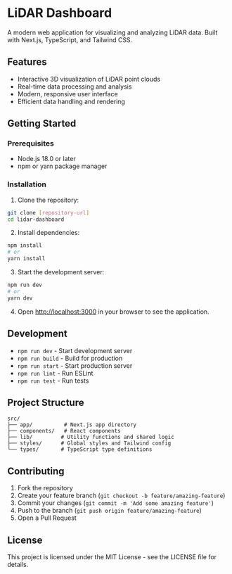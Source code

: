 # LiDAR Dashboard

A modern web application for visualizing and analyzing LiDAR data. Built with Next.js, TypeScript, and Tailwind CSS.

## Features

- Interactive 3D visualization of LiDAR point clouds
- Real-time data processing and analysis
- Modern, responsive user interface
- Efficient data handling and rendering

## Getting Started

### Prerequisites

- Node.js 18.0 or later
- npm or yarn package manager

### Installation

1. Clone the repository:
```bash
git clone [repository-url]
cd lidar-dashboard
```

2. Install dependencies:
```bash
npm install
# or
yarn install
```

3. Start the development server:
```bash
npm run dev
# or
yarn dev
```

4. Open [http://localhost:3000](http://localhost:3000) in your browser to see the application.

## Development

- `npm run dev` - Start development server
- `npm run build` - Build for production
- `npm run start` - Start production server
- `npm run lint` - Run ESLint
- `npm run test` - Run tests

## Project Structure

```
src/
├── app/          # Next.js app directory
├── components/   # React components
├── lib/         # Utility functions and shared logic
├── styles/      # Global styles and Tailwind config
└── types/       # TypeScript type definitions
```

## Contributing

1. Fork the repository
2. Create your feature branch (`git checkout -b feature/amazing-feature`)
3. Commit your changes (`git commit -m 'Add some amazing feature'`)
4. Push to the branch (`git push origin feature/amazing-feature`)
5. Open a Pull Request

## License

This project is licensed under the MIT License - see the LICENSE file for details. 
